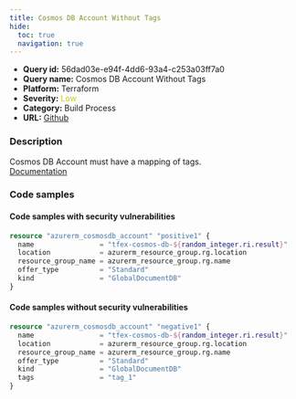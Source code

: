```yaml
---
title: Cosmos DB Account Without Tags
hide:
  toc: true
  navigation: true
---
```


<style>
  .highlight .hll {
    background-color: #ff171742;
  }
  .md-content {
    max-width: 1100px;
    margin: 0 auto;
  }
</style>

-   **Query id:** 56dad03e-e94f-4dd6-93a4-c253a03ff7a0
-   **Query name:** Cosmos DB Account Without Tags
-   **Platform:** Terraform
-   **Severity:** <span style="color:#CC0">Low</span>
-   **Category:** Build Process
-   **URL:** [Github](https://github.com/Checkmarx/kics/tree/master/assets/queries/terraform/azure/cosmos_db_account_without_tags)

### Description
Cosmos DB Account must have a mapping of tags.<br>
[Documentation](https://registry.terraform.io/providers/hashicorp/azurerm/latest/docs/resources/cosmosdb_account)

### Code samples
#### Code samples with security vulnerabilities
```tf title="Positive test num. 1 - tf file" hl_lines="1"
resource "azurerm_cosmosdb_account" "positive1" {
  name                = "tfex-cosmos-db-${random_integer.ri.result}"
  location            = azurerm_resource_group.rg.location
  resource_group_name = azurerm_resource_group.rg.name
  offer_type          = "Standard"
  kind                = "GlobalDocumentDB"
}
```


#### Code samples without security vulnerabilities
```tf title="Negative test num. 1 - tf file"
resource "azurerm_cosmosdb_account" "negative1" {
  name                = "tfex-cosmos-db-${random_integer.ri.result}"
  location            = azurerm_resource_group.rg.location
  resource_group_name = azurerm_resource_group.rg.name
  offer_type          = "Standard"
  kind                = "GlobalDocumentDB"
  tags                = "tag_1"
}
```
